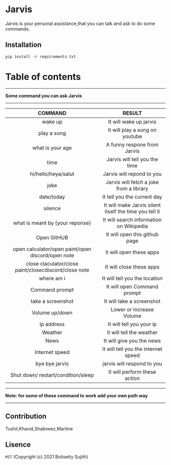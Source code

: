 # Jarvis
Jarvis is your personal assistance,that you can talk and ask to do some commands.
## Installation
```
pip install -r requirements.txt
```
# Table of contents
***
**Some command you can ask Jarvis**
***

| COMMAND | RESULT |
| :---:   | :---: | 
| wake up | It will wake up jarvis |
| play a song | It will play a song on youtube|
| what is your age | A funny respone from Jarvis |
| time | Jarvis will tell you the time |
| hi/hello/heya/salut | Jarvis will repond to you |
| joke | Jarvis will fetch a joke from a library |
| date/today | It tell you the current day |
| silence | It will make Jarvis silent itself the time you tell it |
| what is meant by {your reponse} | It will search information on Wikipedia |
| Open GitHUB | It will open this github page |
| open calculator/open paint/open discord/open note | It will open these apps |
| close claculator/close paint/closecdiscord/close note | It will close these apps |
| where am i | It will tell you the location |
| Command prompt | It will open Command prompt |
| take a screenshot | It will take a screenshot |
| Volume up/down | Lower or increase Volume |
| ip address | It will tell you your ip |
| Weather | It will tell the weather |
| News | It will give you the news |
| Internet speed | It will tell you the internet speed |
| bye bye jarvis | jarvis will respond to you |
| Shut down/ restart/condition/sleep | It will perform these action |

***
**Note: for some of these command to work add your own path way**
***


## Contribution
Tushil,Khavid,Shabneez,Martine

## Lisence
```MIT```
(Copyright (c) 2021 Bolisetty Sujith)


